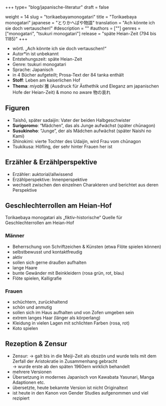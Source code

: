 +++
type= "blog/japanische-literatur"
draft = false

weight = 14
slug = "torikaebayamonogatari"
title = "Torikaebaya monogatari"
japanese = "とりかへばや物語"
translation = "Ach könnte ich sie doch vertauschen!"
#description = ""
#authors = [""]
genres = ["monogatari", "tsukuri monogatari"]
release = "späte Heian-Zeit (794 bis 1185)"
+++

- wörtl. „Ach könnte ich sie doch vertauschen!“
- Autor*in ist unbekannt
- Entstehungszeit: späte Heian-Zeit
- Genre: tsukuri monogatari
- Sprache: Japanisch
- in 4 Bücher aufgeteilt; Prosa-Text der 84 tanka enthält
- **Stoff**: Leben am kaiserlichen Hof
- **Thema**: *miyabi* 雅 (Ausdruck für Ästhethik und Eleganz am japanischen Hofe der Heian-Zeit) & mono no aware 物の哀れ

## Figuren

- Taishō, später sadaijin: Vater der beiden Halbgeschwister
- **Surigoromo**: “Mädchen”, das als Junge aufwächst (später chūnagon)
- **Susukinoho**: “Junge”, der als Mädchen aufwächst (später Naishi no Kami)
- Shinokimi: vierte Tochter des Udaijin, wird Frau vom chūnagon
- Tsukikusa: Höfling, der sehr hinter Frauen her ist

## Erzähler & Erzählperspektive

- Erzähler: auktorial/allwissend
- Erzählperspektive: Innenperspektive
- wechselt zwischen den einzelnen Charakteren und berichtet aus deren Perspektive

## Geschlechterrollen am Heian-Hof

Torikaebaya monogatari als „fiktiv-historische“ Quelle für Geschlechterrollen am Heian-Hof

### Männer

- Beherrschung von Schriftzeichen & Künsten (etwa Flöte spielen können)
- selbstbewusst und kontaktfreudig
- aktiv
- sollen sich gerne draußen aufhalten
- lange Haare
- bunte Gewänder mit Beinkleidern (rosa grün, rot, blau)
- Flöte spielen, Kalligrafie

### Frauen

- schüchtern, zurückhaltend
- schön und anmutig
- sollen sich im Haus aufhalten und von Zofen umgeben sein
- extrem langes Haar (länger als körperlang)
- Kleidung in vielen Lagen mit schlichten Farben (rosa, rot)
- Koto spielen

## Rezeption & Zensur

- Zensur:
  -> galt bis in die Meiji-Zeit als obszön und wurde teils mit dem Zerfall der Aristokratie in Zusammenhang gebracht  
  -> wurde erste ab den späten 1960ern wirklich behandelt
- mehrere Versionen
- Übersetzung in modernes Japanisch von Kawabata Yasunari, Manga Adaptionen etc.
- übersetzte, heute bekannte Version ist nicht Originaltext
- ist heute in den Kanon von Gender Studies aufgenommen und viel rezipiert
